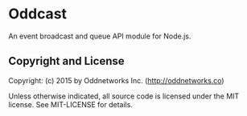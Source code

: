 Oddcast
=======
An event broadcast and queue API module for Node.js.

Copyright and License
---------------------
Copyright: (c) 2015 by Oddnetworks Inc. (http://oddnetworks.co)

Unless otherwise indicated, all source code is licensed under the MIT license. See MIT-LICENSE for details.

